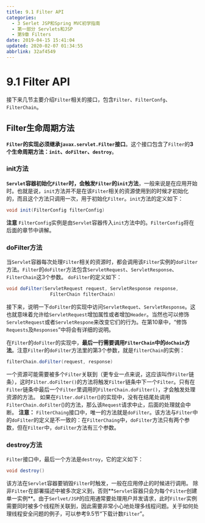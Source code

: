 ```yaml
---
title: 9.1 Filter API
categories: 
  - 3 Serlet JSP和Spring MVC初学指南
  - 第一部分 Servlets和JSP
  - 第9章 Filters
date: 2019-04-15 15:41:04
updated: 2020-02-07 01:34:55
abbrlink: 32af4549
---
```

# 9.1 Filter API #
接下来几节主要介绍`Filter`相关的接口，包含`Filter`、`FilterConfg`、`FilterChain`。
## Filter生命周期方法 ##
**`Filter`的实现必须继承`javax.servlet.Filter`接口**。这个接口包含了`Filter`的**3个生命周期方法：`init`、`doFilter`、`destroy`**。
### init方法 ###
**`Servlet`容器初始化`Filter`时，会触发`Filter`的`init`方法**，一般来说是在应用开始时。也就是说，`init`方法并不是在该`Filter`相关的资源使用到的时候才初始化的，而且这个方法只调用一次，用于初始化`Filter`。`init`方法的定义如下：
```java
void init(FilterConfig filterConfig)
```
**注意**
`FilterConfig`实例是由`Servlet`容器传入`init`方法中的。`FilterConfig`将在后面的章节中讲解。
### doFilter方法 ###
当`Servlet`容器每次处理`Filter`相关的资源时，都会调用该`Filter`实例的`doFilter`方法。`Filter`的`doFilter`方法包含`ServletRequest`、`ServletResponse`、`FilterChain`这3个参数。
`doFilter`的定义如下：
```java
void doFilter(ServletRequest request, ServletResponse response,
                FilterChain filterChain)
```
接下来，说明一下`doFilter`的实现中访问`ServletRequet`、`ServletResponse`。这也就意味着允许给`ServletRequest`增加属性或者增加`Header`。当然也可以修饰`ServletRequest`或者`ServletRespone`来改变它们的行为。在第10章中，“修饰`Requests`及`Responses`”中将会有详细的说明。

在`Filter`的`doFilter`的实现中，**最后一行需要调用`FilterChain`中的`doChain`方法**。注意`Filter`的`doFilter`方法里的第3个参数，就是`filterChain`的实例：
```java
filterChain.doFilter(request, response)
```
一个资源可能需要被多个`Filter`关联到（更专业一点来说，这应该叫作`Filter`链条），这时`Filter.doFilter()`的方法将触发`Filter`链条中下一个`Filter`。只有在`Filter`链条中最后一个`Filter`里调用的`FilterChain.doFilter()`，才会触发处理资源的方法。
如果在`Filter.doFilter`()的实现中，没有在结尾处调用`FilterChain.doFilter`()的方法，那么该`Request`请求中止，后面的处理就会中断。
**注意：**
`FilterChaing`接口中，唯一的方法就是`doFilter`。该方法与`Filter`中的`doFilter`的定义是不一致的：在`FilterChaing`中，`doFilter`方法只有两个参数，但在`Filter`中，`doFilter`方法有三个参数。
### destroy方法 ###
`Filter`接口中，最后一个方法是`destroy`，它的定义如下：
```java
void destroy()
```
该方法在`Servlet`容器要销毁`Filter`时触发，一般在应用停止的时候进行调用。
除非`Filter`在部署描述中被多次定义到，否则**`Servlet`容器只会为每个`Filter`创建单一实例**。由于`Serlvet/JSP`的应用通常要处理用户并发请求，此时`Filter`实例需要同时被多个线程所关联到，因此需要非常小心地处理多线程问题。关于如何处理线程安全问题的例子，可以参考9.5节“下载计数`Filter`”。

